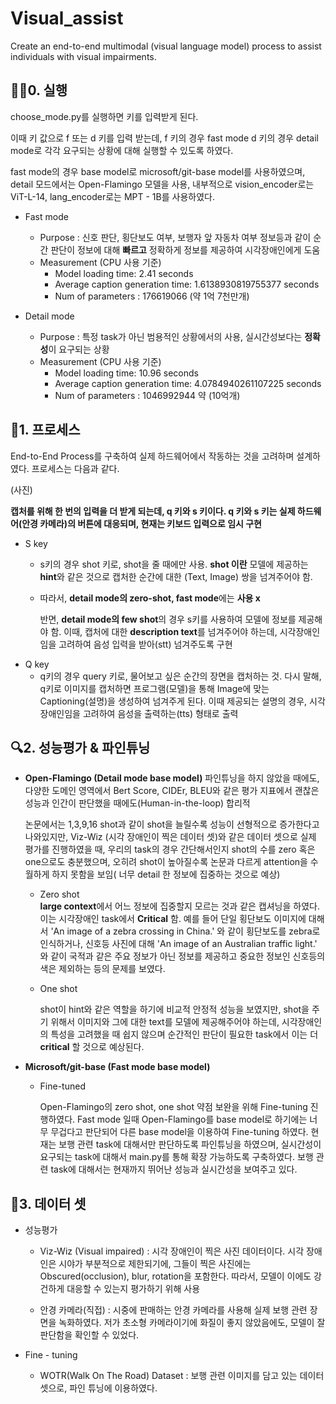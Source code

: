 # Visual_assist
Create an end-to-end multimodal (visual language model) process to assist individuals with visual impairments.

## 👨‍💻0. 실행 

choose_mode.py를 실행하면 키를 입력받게 된다.

이때 키 값으로 f 또는 d 키를 입력 받는데, f 키의 경우 fast mode d 키의 경우 detail mode로 각각 요구되는 상황에 대해 실행할 수 있도록 하였다.

fast mode의 경우 base model로 microsoft/git-base model를 사용하였으며, detail 모드에서는 Open-Flamingo 모델을 사용, 내부적으로 vision_encoder로는 ViT-L-14, lang_encoder로는 MPT - 1B를 사용하였다.

* Fast mode
  * Purpose : 신호 판단, 횡단보도 여부, 보행자 앞 자동차 여부 정보등과 같이 순간 판단이 정보에 대해 **빠르고** 정확하게 정보를  제공하여 시각장애인에게 도움
  * Measurement (CPU 사용 기준)
    * Model loading time: 2.41 seconds
    * Average caption generation time: 1.6138930819755377 seconds
    * Num of parameters : 176619066 (약 1억 7천만개)


* Detail mode
  * Purpose : 특정 task가 아닌 범용적인 상황에서의 사용, 실시간성보다는 **정확성**이 요구되는 상황
  * Measurement (CPU 사용 기준)
    * Model loading time: 10.96 seconds
    * Average caption generation time: 4.0784940261107225 seconds
    * Num of parameters : 1046992944 약 (10억개)

## 📝1. 프로세스 
End-to-End Process를 구축하여 실제 하드웨어에서 작동하는 것을 고려하며 설계하였다. 프로세스는 다음과 같다.

(사진) 



**캡처를 위해 한 번의 입력을 더 받게 되는데, q 키와 s 키이다. q 키와 s 키는 실제 하드웨어(안경 카메라)의 버튼에 대응되며, 현재는 키보드 입력으로 임시 구현**

  * S key
    * s키의 경우 shot 키로, shot을 줄 때에만 사용. **shot 이란** 모델에 제공하는 **hint**와 같은 것으로 캡처한 순간에 대한 (Text, Image) 쌍을 넘겨주어야 함.
   
    * 
		따라서, **detail mode의 zero-shot, fast mode**에는 **사용 x**

      반면, **detail mode의 few shot**의 경우 s키를 사용하여 모델에 정보를 제공해야 함. 이때, 캡처에 대한 **description text**를 넘겨주어야 하는데, 시각장애인임을 고려하여 음성 입력을 받아(stt) 넘겨주도록 구현
  * Q key
    * q키의 경우 query 키로, 물어보고 싶은 순간의 장면을 캡처하는 것. 다시 말해, q키로 이미지를 캡처하면 프로그램(모델)을 통해 Image에 맞는 Captioning(설명)을 생성하여 넘겨주게 된다. 
		이때 제공되는 설명의 경우, 시각장애인임을 고려하여 음성을 출력하는(tts) 형태로 출력
## 🔍2. 성능평가 & 파인튜닝 

* **Open-Flamingo (Detail mode base model)**
  파인튜닝을 하지 않았을 때에도, 다양한 도메인 영역에서 Bert Score, CIDEr, BLEU와 같은 평가 지표에서 괜찮은 성능과 인간이 판단했을 때에도(Human-in-the-loop) 합리적 


	논문에서는 1,3,9,16 shot과 같이 shot을 늘릴수록 성능이 선형적으로 증가한다고 나와있지만, Viz-Wiz (시각 장애인이 찍은 데이터 셋)와 같은 데이터 셋으로 실제 평가를 진행하였을 때, 우리의 task의 경우 간단해서인지 shot의 수를 zero 혹은 one으로도 충분했으며, 오히려 shot이 높아질수록 논문과 다르게 attention을 수월하게 하지 못함을 보임( 너무 detail 한 정보에 집중하는 것으로 예상)

	*  Zero shot  
**large context**에서 어느 정보에 집중할지 모르는 것과 같은 캡셔닝을 하였다.
이는 시각장애인 task에서 **Critical** 함. 예를 들어 단일 횡단보도 이미지에 대해서 'An image of a zebra crossing in China.' 와 같이 횡단보도를 zebra로 인식하거나, 신호등 사진에 대해 'An image of an Australian traffic light.' 와 같이 국적과 같은 주요 정보가 아닌 정보를 제공하고 중요한 정보인 신호등의 색은 제외하는 등의 문제를 보였다. 
   

   	*  One shot

        shot이 hint와 같은 역할을 하기에 비교적 안정적 성능을 보였지만, shot을 주기 위해서 이미지와 그에 대한 text를 모델에 제공해주어야 하는데, 시각장애인의 특성을 고려했을 때 쉽지 않으며 순간적인 판단이 필요한 task에서 이는 더 **critical** 할 것으로 예상된다.


* **Microsoft/git-base  (Fast mode base model)**

	* Fine-tuned

        Open-Flamingo의 zero shot, one shot 약점 보완을 위해 Fine-tuning 진행하였다. Fast mode 일때 Open-Flamingo를 base model로 하기에는 너무 무겁다고 판단되어 다른 base model을 이용하여 Fine-tuning 하였다. 
   현재는 보행 관련 task에 대해서만 판단하도록 파인튜닝을 하였으며, 실시간성이 요구되는 task에 대해서 main.py를 통해 확장 가능하도록 구축하였다.
보행 관련 task에 대해서는 현재까지 뛰어난 성능과 실시간성을 보여주고 있다. 
   
     
    
## 🎁3. 데이터 셋 

* 성능평가
	* Viz-Wiz (Visual impaired) : 시각 장애인이 찍은 사진 데이터이다. 시각 장애인은 시야가 부분적으로 제한되기에, 그들이 찍은 사진에는 Obscured(occlusion), blur, rotation을 포함한다. 따라서, 모델이 이에도 강건하게 대응할 수 있는지 평가하기 위해 사용

  
 	* 안경 카메라(직접) : 시중에 판매하는 안경 카메라를 사용해 실제 보행 관련 장면을 녹화하였다. 저가 초소형 카메라이기에 화질이 좋지 않았음에도, 모델이 잘 판단함을 확인할 수 있었다.   

* Fine - tuning
	* WOTR(Walk On The Road) Dataset : 보행 관련 이미지를 담고 있는 데이터 셋으로, 파인 튜닝에 이용하였다.   	



   



